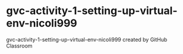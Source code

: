 # gvc-activity-1-setting-up-virtual-env-nicoli999
gvc-activity-1-setting-up-virtual-env-nicoli999 created by GitHub Classroom
